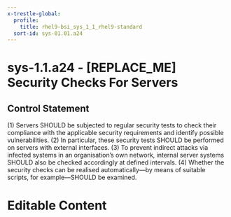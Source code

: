 ```yaml
---
x-trestle-global:
  profile:
    title: rhel9-bsi_sys_1_1_rhel9-standard
  sort-id: sys-01.01.a24
---
```


# sys-1.1.a24 - \[REPLACE_ME\] Security Checks For Servers

## Control Statement

(1) Servers SHOULD be subjected to regular security tests to check their compliance with the
applicable security requirements and identify possible vulnerabilities. (2) In particular,
these security tests SHOULD be performed on servers with external interfaces. (3) To prevent
indirect attacks via infected systems in an organisation’s own network, internal server
systems SHOULD also be checked accordingly at defined intervals. (4) Whether the security
checks can be realised automatically—by means of suitable scripts, for example—SHOULD be
examined.

# Editable Content

<!-- Make additions and edits below -->
<!-- The above represents the contents of the control as received by the profile, prior to additions. -->
<!-- If the profile makes additions to the control, they will appear below. -->
<!-- The above markdown may not be edited but you may edit the content below, and/or introduce new additions to be made by the profile. -->
<!-- If there is a yaml header at the top, parameter values may be edited. Use --set-parameters to incorporate the changes during assembly. -->
<!-- The content here will then replace what is in the profile for this control, after running profile-assemble. -->
<!-- The current profile has no added parts for this control, but you may add new ones here. -->
<!-- Each addition must have a heading either of the form ## Control my_addition_name -->
<!-- or ## Part a. (where the a. refers to one of the control statement labels.) -->
<!-- "## Control" parts are new parts added after the statement part. -->
<!-- "## Part" parts are new parts added into the top-level statement part with that label. -->
<!-- Subparts may be added with nested hash levels of the form ### My Subpart Name -->
<!-- underneath the parent ## Control or ## Part being added -->
<!-- See https://oscal-compass.github.io/compliance-trestle/tutorials/ssp_profile_catalog_authoring/ssp_profile_catalog_authoring for guidance. -->
